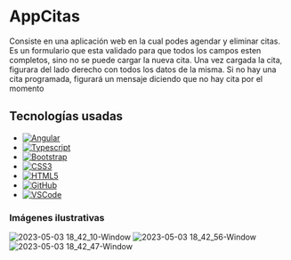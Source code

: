 # AppCitas

Consiste en una aplicación web en la cual podes agendar y eliminar citas. Es un formulario que esta validado para que todos los campos esten completos, sino no se puede cargar la nueva cita. Una vez cargada la cita, figurara del lado derecho con todos los datos de la misma. Si no hay una cita programada, figurará un mensaje diciendo que no hay cita por el momento

## Tecnologías usadas

- [![Angular][angular.io]][angular-url]
- [![Typescript][typescript.com]][typescript-url]
- [![Bootstrap][bootstrap.com]][bootstrap-url]
- [![CSS3][css3]][css3-url]
- [![HTML5][html.com]][html-url]
- [![GitHub][github.com]][github-url]
- [![VSCode][vscode.com]][vscode-url]

### Imágenes ilustrativas
![2023-05-03 18_42_10-Window](https://user-images.githubusercontent.com/67272806/236056530-a1e7138d-4ed0-48d6-943d-28d60a38f10d.png)
![2023-05-03 18_42_56-Window](https://user-images.githubusercontent.com/67272806/236056550-a9d1bbba-dff1-44fa-99ee-a4b29acd4123.png)
![2023-05-03 18_42_47-Window](https://user-images.githubusercontent.com/67272806/236056565-04a28090-ecf0-4627-b241-cff4e86aec2e.png)

[angular.io]: https://img.shields.io/badge/Angular-DD0031?style=for-the-badge&logo=angular&logoColor=white
[angular-url]: https://angular.io/
[bootstrap.com]: https://img.shields.io/badge/Bootstrap-563D7C?style=for-the-badge&logo=bootstrap&logoColor=white
[bootstrap-url]: https://getbootstrap.com
[css3]: https://img.shields.io/badge/css3-%231572B6.svg?style=for-the-badge&logo=css3&logoColor=white
[css3-url]: https://www.w3schools.com/css/
[html-url]: https://developer.mozilla.org/es/docs/Web/HTML
[html.com]: https://img.shields.io/badge/Html5-orange?style=for-the-badge&logo=html5&logoColor=white
[typescript-url]: https://www.typescriptlang.org/
[typescript.com]: https://img.shields.io/badge/Typescript-33C4FF?style=for-the-badge&logo=typescript&logoColor=white
[github-url]: https://docs.github.com/es
[github.com]: https://img.shields.io/badge/Github-563D7C?style=for-the-badge&logo=github&logoColor=white
[vscode-url]: https://code.visualstudio.com/
[vscode.com]: https://img.shields.io/badge/vscode-33C4FF?style=for-the-badge&logo=vscode&logoColor=white
